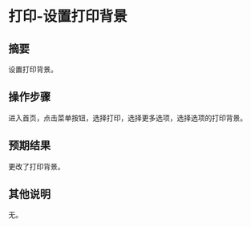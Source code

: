 # 打印-设置打印背景

## 摘要

设置打印背景。

## 操作步骤

进入首页，点击菜单按钮，选择打印，选择更多选项，选择选项的打印背景。

## 预期结果

更改了打印背景。

## 其他说明

无。
